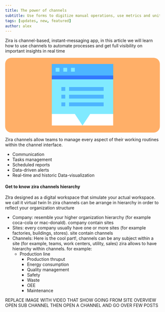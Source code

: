 ```yaml
---
title: The power of channels
subtitle: Use forms to digitize manual operations, use metrics and unit of measures in order to trigger alerts and visualize your data
tags: [updates, new, featured]
author: alex
---
```

Zira is channel-based, instant-messaging app, in this article we will learn how to use channels to automate processes and get full visibility on important insights in real time
<div style="text-align:center; background-color:#FFAF68; padding:20px;border-radius:20px">
<img width="200" src="/uploads/pop-up.svg"/>
</div>

Zira channels allow teams to manage every aspect of their working routines within the channel interface.
- Communication
- Tasks management
- Scheduled reports
- Data-driven alerts
- Real-time and historic Data-visualization 

#### Get to know zira channels hierarchy

ZIra designed as a digital workspace that simulate your actual workspace. we call it virtual twin
In zira channels can be arrange in hierarchy in order to reflect your organization structure

- Company: resemble your higher organization hierarchy (for example coca-cola or mac-donald). company contain sites
- Sites: every company usually have one or more sites (for example factories, buildings, stores). site contain channels
- Channels: Here is the cool part!, channels can be any subject within a site (for example, teams, work centers, utility, sales)
zira allows to have hierarchy within channels. for example:
  - Production line
    - Production thruput
    - Energy consumption
    - Quality management
    - Safety
    - Waste
    - OEE
    - Maintenance

REPLACE IMAGE WITH VIDEO THAT SHOW GOING FROM SITE OVERVIEW OPEN SUB CHANNEL THEN OPEN A CHANNEL AND GO OVER FEW POSTS
